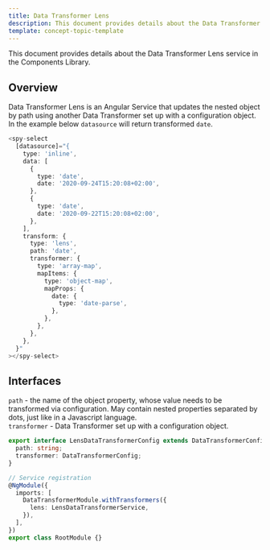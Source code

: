 ```yaml
---
title: Data Transformer Lens
description: This document provides details about the Data Transformer Lens service in the Components Library.
template: concept-topic-template
---
```



This document provides details about the Data Transformer Lens service in the Components Library.

## Overview

Data Transformer Lens is an Angular Service that updates the nested object by path using another Data Transformer set up with a configuration object.
In the example below `datasource` will return transformed `date`.

```ts
<spy-select
  [datasource]="{
    type: 'inline',
    data: [
      {
        type: 'date',
        date: '2020-09-24T15:20:08+02:00',
      },
      {
        type: 'date',
        date: '2020-09-22T15:20:08+02:00',
      },
    ],
    transform: {
      type: 'lens',
      path: 'date',
      transformer: {
        type: 'array-map',
        mapItems: {
          type: 'object-map',
          mapProps: {
            date: {
              type: 'date-parse',
            },
          },
        },
      },
    },
  }"
></spy-select>
```

## Interfaces

`path` - the name of the object property, whose value needs to be transformed via configuration. May contain nested properties separated by dots, just like in a Javascript language.<br>
`transformer` - Data Transformer set up with a configuration object.

```ts
export interface LensDataTransformerConfig extends DataTransformerConfig {
  path: string;
  transformer: DataTransformerConfig;
}

// Service registration
@NgModule({
  imports: [
    DataTransformerModule.withTransformers({
      lens: LensDataTransformerService,
    }),
  ],
})
export class RootModule {}
```
